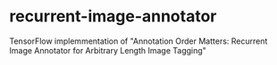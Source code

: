 # recurrent-image-annotator
TensorFlow implemmentation of "Annotation Order Matters: Recurrent Image Annotator for Arbitrary Length Image Tagging"
